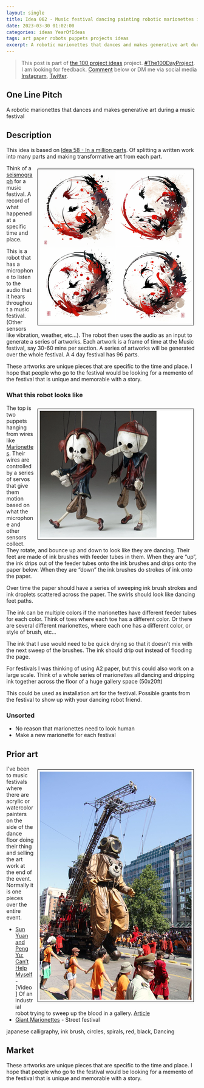 ```yaml
---
layout: single
title: Idea 062 - Music festival dancing painting robotic marionettes in a million parts
date: 2023-03-30 01:02:00
categories: ideas YearOfIdeas
tags: art paper robots puppets projects ideas
excerpt: A robotic marionettes that dances and makes generative art during a music festival
---
```


> This post is part of [the 100 project ideas](https://blog.abluestar.com/projects/2023-100-ideas/) project. [#The100DayProject](https://www.the100dayproject.org/). I am looking for feedback. <a href='#utterances-comments'>Comment</a> below or DM me via social media <a href="https://instagram.com/funvill" rel="nofollow noopener noreferrer"><i class="fab fa-fw fa-instagram" aria-hidden="true"></i><span class="label">Instagram</span></a>, <a href="https://twitter.com/funvill" rel="nofollow noopener noreferrer"><i class="fab fa-fw fa-twitter" aria-hidden="true"></i><span class="label">Twitter</span></a>.

## One Line Pitch

A robotic marionettes that dances and makes generative art during a music festival

## Description

This idea is based on [Idea 58 - In a million parts](/idea058-a-quotable-book-in-a-million-parts/). Of splitting a written work into many parts and making transformative art from each part.

<img src="/public/uploads/2023/japanese-calligraphy.png" alt="japanese-calligraphy" style="float: right; margin: 10px; border: 1px solid black; padding: 5px"/>Think of a [seismograph](https://en.wikipedia.org/wiki/Seismometer) for a music festival. A record of what happened at a specific time and place.

This is a robot that has a microphone to listen to the audio that it hears throughout a music festival. (Other sensors like vibration, weather, etc…). The robot then uses the audio as an input to generate a series of artworks. Each artwork is a frame of time at the Music festival, say 30-60 mins per section. A series of artworks will be generated over the whole festival. A 4 day festival has 96 parts.

These artworks are unique pieces that are specific to the time and place. I hope that people who go to the festival would be looking for a memento of the festival that is unique and memorable with a story.

### What this robot looks like

<img src="/public/uploads/2023/marionettes.png" alt="marionettes" style="float: right; margin: 10px; border: 1px solid black; padding: 5px"/>The top is two puppets hanging from wires like [Marionettes](https://en.wikipedia.org/wiki/Marionette). Their wires are controlled by a series of servos that give them motion based on what the microphone and other sensors collect. They rotate, and bounce up and down to look like they are dancing. Their feet are made of ink brushes with feeder tubes in them. When they are “up”, the ink drips out of the feeder tubes onto the ink brushes and drips onto the paper below. When they are “down” the ink brushes do strokes of ink onto the paper.

Over time the paper should have a series of sweeping ink brush strokes and ink droplets scattered across the paper. The swirls should look like dancing feet paths.

The ink can be multiple colors if the marionettes have different feeder tubes for each color. Think of toes where each toe has a different color. Or there are several different marionettes, where each one has a different color, or style of brush, etc…

The ink that I use would need to be quick drying so that it doesn’t mix with the next sweep of the brushes. The ink should drip out instead of flooding the page.

For festivals I was thinking of using A2 paper, but this could also work on a large scale. Think of a whole series of marionettes all dancing and dripping ink together across the floor of a huge gallery space (50x20ft)

This could be used as installation art for the festival. Possible grants from the festival to show up with your dancing robot friend.

### Unsorted

- No reason that marionettes need to look human
- Make a new marionette for each festival

## Prior art

<img src="/public/uploads/2023/giant-marionettes.png" alt="giant-marionettes" style="float: right; margin: 10px; border: 1px solid black; padding: 5px"/>I've been to music festivals where there are acrylic or watercolor painters on the side of the dance floor doing their thing and selling the art work at the end of the event. Normally it is one pieces over the entire event.

- [Sun Yuan and Peng Yu: Can’t Help Myself](https://www.youtube.com/watch?v=ZS4Bpr2BgnE) - [Video] Of an industrial robot trying to sweep up the blood in a gallery. [Article](https://hannahroseprendergast.com/sun-yuan-peng-yu-cant-help-myself/)
- [Giant Marionettes](http://www.royal-de-luxe.com/en/) - Street festival

japanese calligraphy, ink brush, circles, spirals, red, black, Dancing

## Market

These artworks are unique pieces that are specific to the time and place. I hope that people who go to the festival would be looking for a memento of the festival that is unique and memorable with a story.
